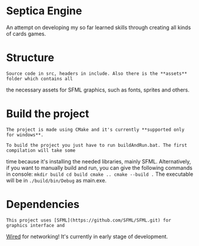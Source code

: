 # Septica Engine
An attempt on developing my so far learned skills through creating all kinds of cards games.

# Structure
    Source code in src, headers in include. Also there is the **assets** folder which contains all
the necessary assets for SFML graphics, such as fonts, sprites and others.

# Build the project
    The project is made using CMake and it's currently **supported only for windows**.

    To build the project you just have to run buildAndRun.bat. The first compilation will take some
time because it's installing the needed libraries, mainly SFML.
    Alternatively, if you want to manually build and run, you can give the following commands in console:
    ```
    mkdir build
    cd build
    cmake ..
    cmake --build .
    ```
    The executable will be in `./build/bin/Debug` as main.exe.

# Dependencies
    This project uses [SFML](https://github.com/SFML/SFML.git) for graphics interface and 
[Wired](https://github.com/Robertkq/Wired.git) for networking! It's currently in early stage
of development.
